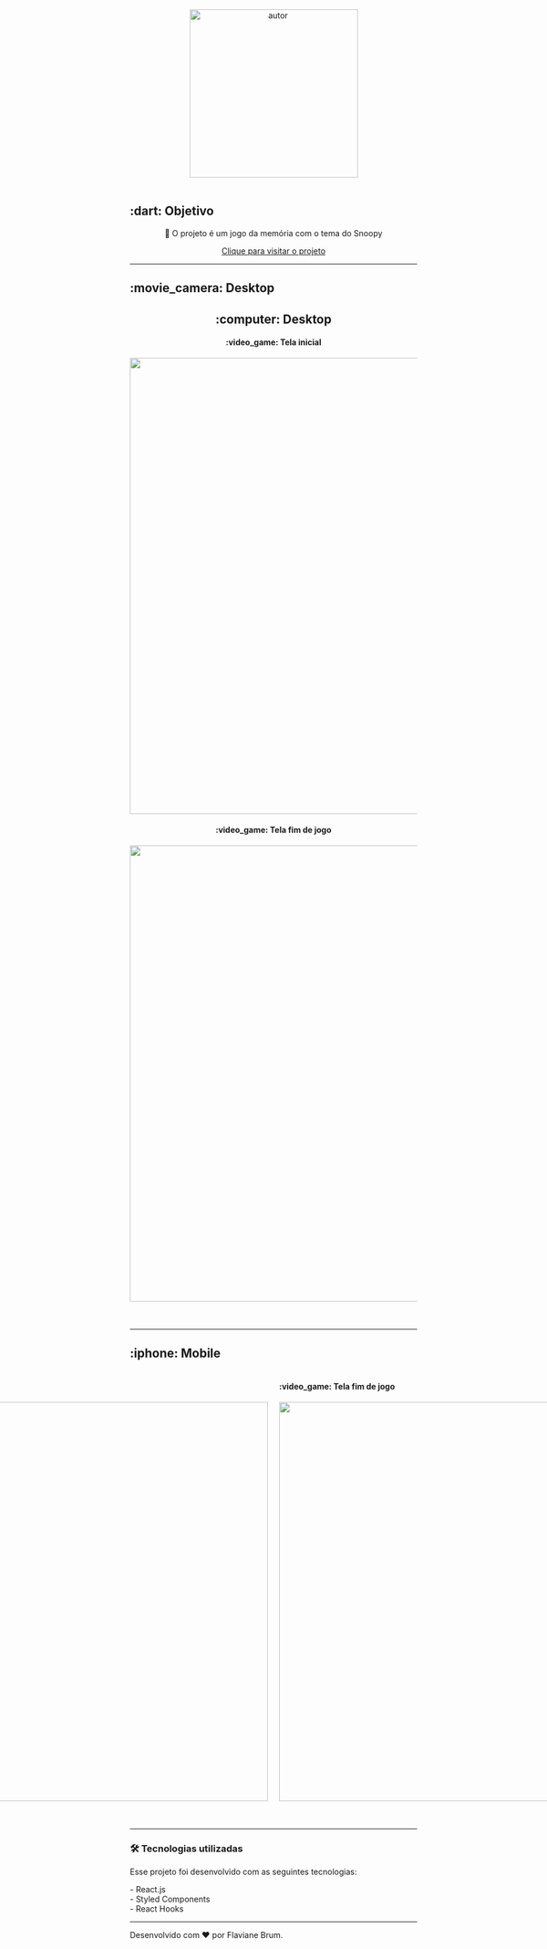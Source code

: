 <div align="center">
<img src="https://user-images.githubusercontent.com/77207253/167460985-5732ba0e-82db-4ee0-aada-2f9bc83b1afe.png" alt="autor" width="295"  >
<br>
<br>

</div>
<h2 id="objetivo">:dart:  Objetivo</h2>

<p align="center">🚀 O projeto é um jogo da memória com o tema do Snoopy</p>
<a align="center" style="display:block;" href="" > Clique para visitar o projeto
</a>
<hr />

  <h2 id="preview">:movie_camera: Desktop</h2>
<div align="center">
  <div>
  <h2 >:computer: Desktop</h2>
    <h4>:video_game: Tela inicial</h4>
  <img src="https://user-images.githubusercontent.com/77207253/167442129-b2860c1e-bd4f-4c2c-8af9-926b69fca291.png" width="800"/>
    <h4>:video_game: Tela fim de jogo</h4>
  <img src="https://user-images.githubusercontent.com/77207253/167443290-f12fd695-4d68-4700-81bb-997daf3f4fda.png" width="800"  />
  </div>
  <br><br>
</div>
<hr />

  <h2 >:iphone:  Mobile</h2>
<div style="display: flex; justify-content: center;gap:20px; align-items: center;" >
  <div>
  <h4 >:video_game: Tela inicial</h4>
  <img src="https://user-images.githubusercontent.com/77207253/167445755-52f7d477-561d-4deb-b2cf-15a72a5ef73b.png"  height="700"/>
  </div>
  <div>
   <h4 >:video_game: Tela fim de jogo</h4>
  <img src="https://user-images.githubusercontent.com/77207253/167460648-2252a028-98d9-408c-a9f3-2a6726bee492.png" height="700" />
  </div>
  </div>
  <br><br>

<hr />

<h3 id="tecnologias">🛠 Tecnologias utilizadas</h3>
<p>Esse projeto foi desenvolvido com as seguintes tecnologias:</p>
- React.js <br>
- Styled Components <br>
- React Hooks <br>
<hr />

Desenvolvido com :hearts: por Flaviane Brum.
